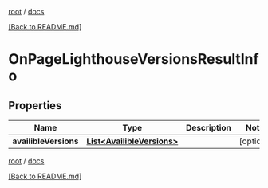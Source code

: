 [root](./../ "root") / [docs](./ "docs")

[[Back to README.md]](./../README.md "[Back to README.md]")

# OnPageLighthouseVersionsResultInfo

## Properties

| Name | Type | Description | Notes |
|------------ | ------------- | ------------- | -------------|
|**availibleVersions** | [**List&lt;AvailibleVersions&gt;**](AvailibleVersions.md) |  |  [optional] |

[root](./../ "root") / [docs](./ "docs")

[[Back to README.md]](./../README.md "[Back to README.md]")